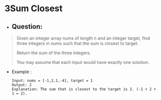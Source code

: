 # 3Sum Closest
- ## Question:
>Given an integer array nums of length n and an integer target, find three integers in nums such that the sum is closest to target.
>
>Return the sum of the three integers.
>
>You may assume that each input would have exactly one solution.



- Example :

      Input: nums = [-1,2,1,-4], target = 1
      Output: 2
      Explanation: The sum that is closest to the target is 2. (-1 + 2 + 1 = 2).
